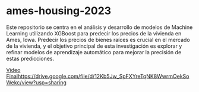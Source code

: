 # ames-housing-2023
Este repositorio se centra en el análisis y desarrollo de modelos de Machine Learning utilizando XGBoost para predecir los precios de la vivienda en Ames, Iowa. Predecir los precios de bienes raíces es crucial en el mercado de la vivienda, y el objetivo principal de esta investigación es explorar y refinar modelos de aprendizaje automático para mejorar la precisión de estas predicciones.

[Video Final](https://drive.google.com/file/d/12Kb5Jw_SpFXYreTqNK8WwrmOekSoWekc/view?usp=sharing)https://drive.google.com/file/d/12Kb5Jw_SpFXYreTqNK8WwrmOekSoWekc/view?usp=sharing
